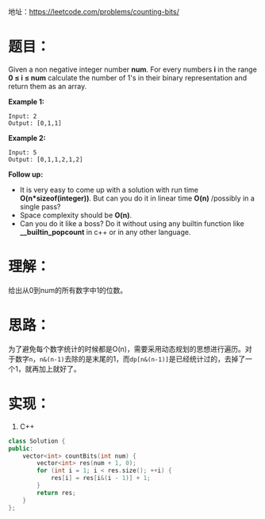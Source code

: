 地址：https://leetcode.com/problems/counting-bits/

# 题目：

Given a non negative integer number **num**. For every numbers **i** in the range **0 ≤ i ≤ num** calculate the number of 1's in their binary representation and return them as an array.

**Example 1:**

```
Input: 2
Output: [0,1,1]
```

**Example 2:**

```
Input: 5
Output: [0,1,1,2,1,2]
```

**Follow up:**

- It is very easy to come up with a solution with run time **O(n\*sizeof(integer))**. But can you do it in linear time **O(n)** /possibly in a single pass?
- Space complexity should be **O(n)**.
- Can you do it like a boss? Do it without using any builtin function like **__builtin_popcount** in c++ or in any other language.

# 理解：

给出从0到num的所有数字中1的位数。

# 思路：

为了避免每个数字统计的时候都是O(n)，需要采用动态规划的思想进行遍历。对于数字`n`，`n&(n-1)`去除的是末尾的1，而`dp[n&(n-1)]`是已经统计过的，去掉了一个1，就再加上就好了。

# 实现：

1. C++

```cpp
class Solution {
public:
	vector<int> countBits(int num) {
		vector<int> res(num + 1, 0);
		for (int i = 1; i < res.size(); ++i) {
			res[i] = res[i&(i - 1)] + 1;
		}
		return res;
	}
};
```
